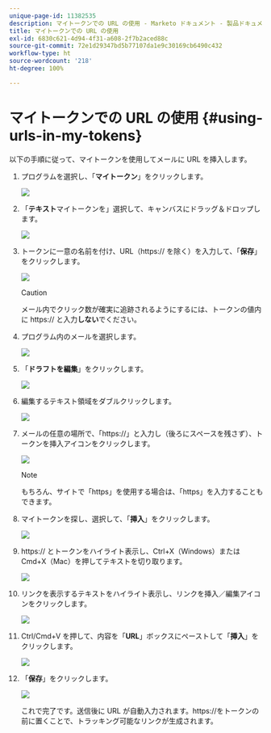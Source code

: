 ```yaml
---
unique-page-id: 11382535
description: マイトークンでの URL の使用 - Marketo ドキュメント - 製品ドキュメント
title: マイトークンでの URL の使用
exl-id: 6830c621-4d94-4f31-a608-2f7b2aced88c
source-git-commit: 72e1d29347bd5b77107da1e9c30169cb6490c432
workflow-type: ht
source-wordcount: '218'
ht-degree: 100%

---
```


# マイトークンでの URL の使用 {#using-urls-in-my-tokens}

以下の手順に従って、マイトークンを使用してメールに URL を挿入します。

1. プログラムを選択し、「**マイトークン**」をクリックします。

   ![](assets/one-4.png)

1. 「**テキスト**&#x200B;マイトークンを」選択して、キャンバスにドラッグ＆ドロップします。

   ![](assets/two-4.png)

1. トークンに一意の名前を付け、URL（https:// を除く）を入力して、「**保存**」をクリックします。

   ![](assets/three-4.png)

   >[!CAUTION]
   >
   >メール内でクリック数が確実に追跡されるようにするには、トークンの値内に https:// と入力&#x200B;**しない**&#x200B;でください。

1. プログラム内のメールを選択します。

   ![](assets/four-3.png)

1. 「**ドラフトを編集**」をクリックします。

   ![](assets/five-3.png)

1. 編集するテキスト領域をダブルクリックします。

   ![](assets/six-1.png)

1. メールの任意の場所で、「https://」と入力し（後ろにスペースを残さず）、トークンを挿入アイコンをクリックします。

   ![](assets/seven.png)

   >[!NOTE]
   >
   >もちろん、サイトで「https」を使用する場合は、「https」を入力することもできます。

1. マイトークンを探し、選択して、「**挿入**」をクリックします。

   ![](assets/eight.png)

1. https:// とトークンをハイライト表示し、Ctrl+X（Windows）またはCmd+X（Mac）を押してテキストを切り取ります。

   ![](assets/nine.png)

1. リンクを表示するテキストをハイライト表示し、リンクを挿入／編集アイコンをクリックします。

   ![](assets/ten.png)

1. Ctrl/Cmd+V を押して、内容を「**URL**」ボックスにペーストして「**挿入**」をクリックします。

   ![](assets/eleven.png)

1. 「**保存**」をクリックします。

   ![](assets/twelve.png)

   これで完了です。送信後に URL が自動入力されます。https://をトークンの前に置くことで、トラッキング可能なリンクが生成されます。
